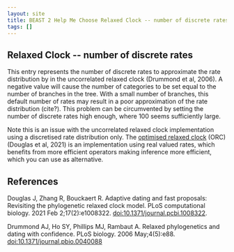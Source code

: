 ```yaml
---
layout: site
title: BEAST 2 Help Me Choose Relaxed Clock -- number of discrete rates
tags: []
---
```


## Relaxed Clock -- number of discrete rates

This entry represents the number of discrete rates to approximate the rate distribution by in the uncorrelated relaxed clock (Drummond et al, 2006). 
A negative value will cause the number of categories to be set equal to the number of branches in the tree. 
With a small number of branches, this default number of rates may result in a poor approximation of the rate distribution (cite?).
This problem can be circumvented by setting the number of discrete rates high enough, where 100 seems sufficiently large.

Note this is an issue with the uncorrelated relaxed clock implementation using a discretised rate distribution only. 
The [optimised relaxed clock](https://github.com/jordandouglas/ORC) (ORC) (Douglas et al, 2021) is an implementation using real valued rates, which benefits from more efficient operators making inference more efficient, which you can use as alternative.


## References

Douglas J, Zhang R, Bouckaert R. Adaptive dating and fast proposals: Revisiting the phylogenetic relaxed clock model. PLoS computational biology. 2021 Feb 2;17(2):e1008322. <a href="https://doi.org/10.1371/journal.pcbi.1008322">doi:10.1371/journal.pcbi.1008322</a>.

Drummond AJ, Ho SY, Phillips MJ, Rambaut A. Relaxed phylogenetics and dating with confidence. PLoS biology. 2006 May;4(5):e88. <a href="https://doi.org/10.1371/journal.pbio.0040088">doi:10.1371/journal.pbio.0040088</a>